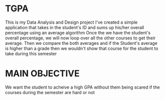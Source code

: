 # TGPA
This is my Data Analysis and Design project
I've created a simple application that takes in the student's ID and sums up his/her overall percentage using an average algorithm
Once the we have the student's overall percentage, we will now loop over all the other courses to get their average.
Then we compare the both averages and if the Student's average is higher than a grade then we wouldn't show that course for the student to take during this semester

<h1>MAIN OBJECTIVE</h1>
We want the student to acheive a high GPA without them being scared if the courses during the semester are hard or not
